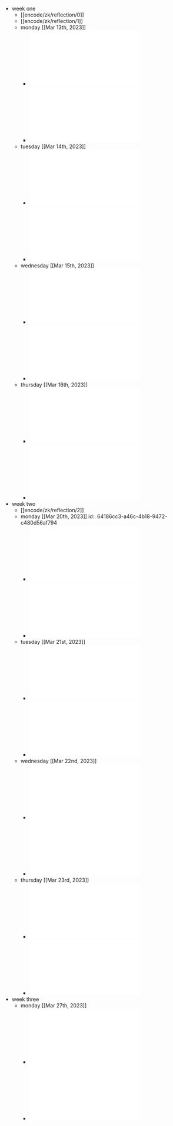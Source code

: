 - week one
	- [[encode/zk/reflection/0]]
	- [[encode/zk/reflection/1]]
	- monday [[Mar 13th, 2023]]
		- ![Homework1.pdf](../assets/Homework1_1678726155196_0.pdf)
		- ![Lesson1.pdf](../assets/Lesson1_1678726250793_0.pdf)
	- tuesday [[Mar 14th, 2023]]
		- ![Lesson2.pdf](../assets/Lesson2_1678806710946_0.pdf)
		- ![Homework2.pdf](../assets/Homework2_1678806835763_0.pdf)
	- wednesday [[Mar 15th, 2023]]
		- ![Lesson3.pdf](../assets/Lesson3_1678893302283_0.pdf)
		- ![Homework3.pdf](../assets/Homework3_1678893311498_0.pdf)
	- thursday [[Mar 16th, 2023]]
		- ![Lesson4.pdf](../assets/Lesson4_1678893323823_0.pdf)
		- ![Homework4.pdf](../assets/Homework4_1678985516041_0.pdf)
- week two
	- [[encode/zk/reflection/2]]
	- monday [[Mar 20th, 2023]]
	  id:: 64186cc3-a46c-4b18-9472-c480d56af794
		- ![Lesson5.pdf](../assets/Lesson5_1679322328443_0.pdf)
		- ![Homework5.pdf](../assets/Homework5_1679322333755_0.pdf)
	- tuesday [[Mar 21st, 2023]]
		- ![Homework6.pdf](../assets/Homework6_1679414964340_0.pdf)
		- ![Lesson6.pdf](../assets/Lesson6_1679414970753_0.pdf)
	- wednesday [[Mar 22nd, 2023]]
		- ![Lesson7.pdf](../assets/Lesson7_1679505138721_0.pdf)
		- ![Homework7.pdf](../assets/Homework7_1679505149223_0.pdf)
	- thursday [[Mar 23rd, 2023]]
		- ![Homework8.pdf](../assets/Homework8_1679590814174_0.pdf)
		- ![Lesson8.pdf](../assets/Lesson8_1679590823367_0.pdf)
- week three
	- monday [[Mar 27th, 2023]]
		- ![Lesson9.pdf](../assets/Lesson9_1679923506285_0.pdf)
		- ![Homework9.pdf](../assets/Homework9_1679923515061_0.pdf)